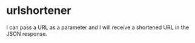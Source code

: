 # urlshortener
I can pass a URL as a parameter and I will receive a shortened URL in the JSON response.

